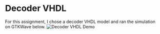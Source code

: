 # Decoder VHDL
For this assignment, I chose a decoder VHDL model and ran the simulation on GTKWave below.
![Decoder VHDL Demo](/screenshot.jpg)
